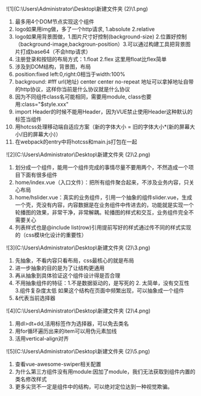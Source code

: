 ![1](C:\Users\Administrator\Desktop\新建文件夹 (2)\1.png)

1. 最多用4个DOM节点实现这个组件
2. logo如果用img做，多了一个http请求, 1.absolute  2.relative
3. logo如果用背景图做，1.图片尺寸好控制(background-size)  2.位置好控制（background-image,backgroun-position）3.可以通过构建工具把背景图片打成base64（不会http请求）
4. 注册登录和按钮的布局方式：1.float 2.flex  这里用float比flex简单
5. 涉及到DOM结构，背景图，布局
6. position:fixed left:0,right:0相当于width:100%
7. background: #fff url(地址)  center center no-repeat    地址可以拿掉地址自带的http协议，这样你当前是什么协议就是什么协议
8. 因为不同组件class名可能相同，需要用module, class也要用:class="$style.xxx"
9. import Header的时候不能用Header，因为VUE禁止使用Header这种默认的标签当组件
10. 用hotcss处理移动端自适应方案（新的字体大小 = 旧的字体大小*(新的屏幕大小/旧的屏幕大小)）
11. 在webpack的entry中将hotcss和main.js打包在一起

![2](C:\Users\Administrator\Desktop\新建文件夹 (2)\2.png)

1. 划分成一个组件，能用一个组件完成的事情尽量不要用两个，不然造成一个项目下面有很多组件
2. home/index.vue（入口文件）：把所有组件聚合起来，不涉及业务内容，只关心布局
3. home/hslider.vue：真实的业务组件，引用一个抽象的组件slider.vue，生成一个壳，壳没有内容，内容数据是在业务组件中传进去的，功能就是实现一个轮播图的效果，非常干净，非常解耦。轮播图的样式和交互，业务组件完全不需要关心
4. 列表样式也是@include list(row)引用提前写好的样式通过传不同的样式实现的（css模块化设计的重要性）

![3](C:\Users\Administrator\Desktop\新建文件夹 (2)\3.png)

1. 先抽象，不看内容只看布局，css最核心的就是布局
2. 进一步抽象的目的是为了让结构更通用
3. 再从抽象到具体验证这个组件设计得是否合理
4. 不用抽象组件的特征：1.不是数据驱动的，是写死的  2. 太简单，没有交互性  3.组件复杂度太低      如果这个结构在页面中频繁出现，可以抽象成一个组件
5. &代表当前选择器

![4](C:\Users\Administrator\Desktop\新建文件夹 (2)\4.png)

1. 用dl>dt+dd,活用标签作为选择器，可以免去类名
2. 用for循环遍历出来的item可以用伪元素加线
3. 活用vertical-align对齐

![5](C:\Users\Administrator\Desktop\新建文件夹 (2)\5.png)

1. 查看vue-awesome-swiper相关配置
2. 为什么第三方组件没有用module:因加了module，我们无法获取到组件内置的类名修改样式
3. 更多尖货不一定是组件中的结构，可以绝对定位达到一种视觉欺骗。

